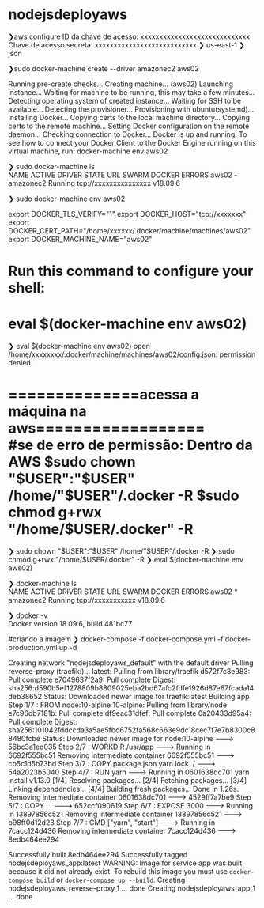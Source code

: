 # nodejsdeployaws

❯aws configure
ID da chave de acesso: xxxxxxxxxxxxxxxxxxxxxxxxxxxxx
Chave de acesso secreta: xxxxxxxxxxxxxxxxxxxxxxxxxxx
❯ us-east-1
❯ json

❯sudo docker-machine create --driver amazonec2 aws02

  Running pre-create checks...
  Creating machine...
  (aws02) Launching instance...
  Waiting for machine to be running, this may take a few minutes...
  Detecting operating system of created instance...
  Waiting for SSH to be available...
  Detecting the provisioner...
  Provisioning with ubuntu(systemd)...
  Installing Docker...
  Copying certs to the local machine directory...
  Copying certs to the remote machine...
  Setting Docker configuration on the remote daemon...
  Checking connection to Docker...
  Docker is up and running!
  To see how to connect your Docker Client to the Docker Engine running on this virtual machine, run: docker-machine env aws02

❯ sudo docker-machine ls                                                  
NAME    ACTIVE   DRIVER      STATE     URL                        SWARM   DOCKER     ERRORS
aws02   -        amazonec2   Running   tcp://xxxxxxxxxxxxxxx           v18.09.6   

❯ sudo docker-machine env aws02

  export DOCKER_TLS_VERIFY="1"
  export DOCKER_HOST="tcp://xxxxxxx"
  export DOCKER_CERT_PATH="/home/xxxxxx/.docker/machine/machines/aws02"
  export DOCKER_MACHINE_NAME="aws02"
  # Run this command to configure your shell: 
  # eval $(docker-machine env aws02)

❯ eval $(docker-machine env aws02)
  open /home/xxxxxxxx/.docker/machine/machines/aws02/config.json: permission denied

  ==============acessa a máquina na aws==================  
  #se de erro de permissão: Dentro da AWS
  $sudo chown "$USER":"$USER" /home/"$USER"/.docker -R
  $sudo chmod g+rwx "/home/$USER/.docker" -R
  =======================================================

❯ sudo chown "$USER":"$USER" /home/"$USER"/.docker -R
❯ sudo chmod g+rwx "/home/$USER/.docker" -R
❯ eval $(docker-machine env aws02) 

❯ docker-machine ls       
NAME    ACTIVE   DRIVER      STATE     URL                        SWARM   DOCKER     ERRORS
aws02   *        amazonec2   Running   tcp://xxxxxxxxxxx           v18.09.6   

❯ docker -v                               
Docker version 18.09.6, build 481bc77

#criando a imagem
❯ docker-compose -f docker-compose.yml -f docker-production.yml up -d

Creating network "nodejsdeployaws_default" with the default driver
Pulling reverse-proxy (traefik:)...
latest: Pulling from library/traefik
d572f7c8e983: Pull complete
e7049637f2a9: Pull complete
Digest: sha256:d590b5ef1278809b8809025eba2bd67afc2fdfe1926d87e67fcada14deb38652
Status: Downloaded newer image for traefik:latest
Building app
Step 1/7 : FROM node:10-alpine
10-alpine: Pulling from library/node
e7c96db7181b: Pull complete
df9eac31dfef: Pull complete
0a20433d95a4: Pull complete
Digest: sha256:101042fddccda3a5ae5fbd6752fa568c663e9dc18cec7f7e7b8300c88480fcbe
Status: Downloaded newer image for node:10-alpine
 ---> 56bc3a1ed035
Step 2/7 : WORKDIR /usr/app
 ---> Running in 6692f555bc51
Removing intermediate container 6692f555bc51
 ---> cb5c1d5b73bd
Step 3/7 : COPY package.json yarn.lock ./
 ---> 54a2023b5040
Step 4/7 : RUN yarn
 ---> Running in 0601638dc701
yarn install v1.13.0
[1/4] Resolving packages...
[2/4] Fetching packages...
[3/4] Linking dependencies...
[4/4] Building fresh packages...
Done in 1.26s.
Removing intermediate container 0601638dc701
 ---> 4529ff7a7be9
Step 5/7 : COPY . .
 ---> 652ccf090619
Step 6/7 : EXPOSE 3000
 ---> Running in 13897856c521
Removing intermediate container 13897856c521
 ---> b98ff0d12d23
Step 7/7 : CMD ["yarn", "start"]
 ---> Running in 7cacc124d436
Removing intermediate container 7cacc124d436
 ---> 8edb464ee294

Successfully built 8edb464ee294
Successfully tagged nodejsdeployaws_app:latest
WARNING: Image for service app was built because it did not already exist. To rebuild this image you must use `docker-compose build` or `docker-compose up --build`.
Creating nodejsdeployaws_reverse-proxy_1 ... done
Creating nodejsdeployaws_app_1           ... done
